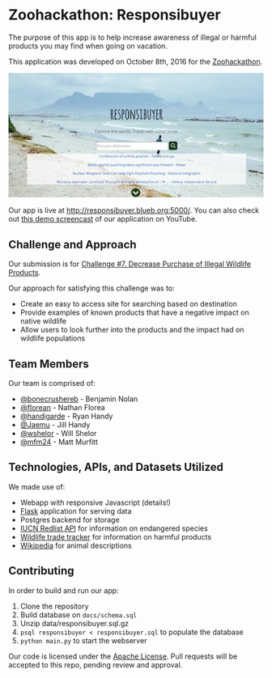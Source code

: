 # Zoohackathon: Responsibuyer

The purpose of this app is to help increase awareness of illegal or harmful products you may find when going on vacation.

This application was developed on October 8th, 2016 for the [Zoohackathon](http://www.zoohackathon.com/).

![Isn't our app beautiful?!](images/screenshot.png)

Our app is live at http://responsibuyer.blueb.org:5000/. You can also check out [this demo screencast](https://www.youtube.com/watch?v=dQw4w9WgXcQ) of our application on YouTube.

## Challenge and Approach

Our submission is for [Challenge #7. Decrease Purchase of Illegal Wildlife Products](https://www.wildlabs.net/community/thread/272).

Our approach for satisfying this challenge was to:

- Create an easy to access site for searching based on destination
- Provide examples of known products that have a negative impact on native wildlife
- Allow users to look further into the products and the impact had on wildlife populations

## Team Members

Our team is comprised of:

- [@bonecrushereb](https://github.com/bonecrushereb) - Benjamin Nolan
- [@florean](http://github.com/florean) - Nathan Florea
- [@handigarde](http://github.com/handigarde) - Ryan Handy
- [@Jaemu](http://github.com/Jaemu) - Jill Handy
- [@wshelor](http://github.com/wshelor) - Will Shelor
- [@mfm24](http://github.com/mfm24) - Matt Murfitt

## Technologies, APIs, and Datasets Utilized

We made use of:

- Webapp with responsive Javascript (details!)
- [Flask](http://flask.pocoo.org/) application for serving data
- Postgres backend for storage
- [IUCN Redlist API](http://apiv3.iucnredlist.org/api/v3/docs) for information on endangered species
- [Wildlife trade tracker](http://wildlifetradetracker.org/) for information on harmful products
- [Wikipedia](https://wikipedia.org) for animal descriptions

## Contributing

In order to build and run our app:

1. Clone the repository
2. Build database on `docs/schema.sql`
3. Unzip data/responsibuyer.sql.gz
4. `psql responsibuyer < responsibuyer.sql` to populate the database
5. `python main.py` to start the webserver

Our code is licensed under the [Apache License](LICENSE). Pull requests will be accepted to this repo, pending review and approval.
